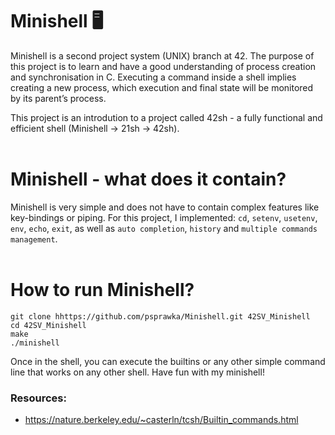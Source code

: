 
# Minishell 🖥️

Minishell is a second project system (UNIX) branch at 42. The purpose of this project is to learn and have a good understanding of process creation and synchronisation in C. Executing a command inside a shell implies creating a new process, which execution and final state will be monitored by its parent’s process. 

This project is an introdution to a project called 42sh - a fully functional and efficient shell (Minishell -> 21sh -> 42sh). 
</br></br>

# Minishell - what does it contain?
Minishell is very simple and does not have to contain complex features like key-bindings or piping. For this project, I implemented: `cd`, `setenv`, `usetenv`, `env`, `echo`, `exit`, as well as `auto completion`, `history` and `multiple commands management`.
</br></br>

# How to run Minishell?
```
git clone hhttps://github.com/psprawka/Minishell.git 42SV_Minishell
cd 42SV_Minishell
make
./minishell
```
Once in the shell, you can execute the builtins or any other simple command line that works on any other shell. Have fun with my minishell! 

### Resources:
* https://nature.berkeley.edu/~casterln/tcsh/Builtin_commands.html
